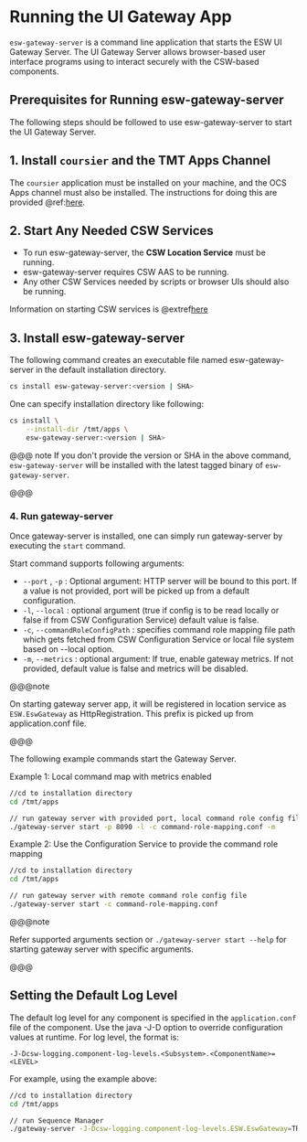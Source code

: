 # Running the UI Gateway App

`esw-gateway-server` is a command line application that starts the ESW UI Gateway Server. The UI Gateway Server
allows browser-based user interface programs using to interact securely with the CSW-based components.

## Prerequisites for Running esw-gateway-server

The following steps should be followed to use esw-gateway-server to start the UI Gateway Server.

## 1. Install `coursier` and the TMT Apps Channel

The `coursier` application must be installed on your machine, and the OCS Apps channel must also be installed.
The instructions for doing this are provided @ref:[here](../technical/apps/getting-apps.md).

## 2. Start Any Needed CSW Services

* To run esw-gateway-server, the **CSW Location Service** must be running.
* esw-gateway-server requires CSW AAS to be running.
* Any other CSW Services needed by scripts or browser UIs should also be running.

Information on starting CSW services is @extref[here](csw:commons/apps)

## 3. Install esw-gateway-server

The following command creates an executable file named esw-gateway-server in the default installation directory.

```bash
cs install esw-gateway-server:<version | SHA>
```

One can specify installation directory like following:

```bash
cs install \
    --install-dir /tmt/apps \
    esw-gateway-server:<version | SHA>
```

@@@ note
If you don't provide the version or SHA in the above command, `esw-gateway-server` will be installed with the latest tagged binary of `esw-gateway-server`.

@@@

### 4. Run gateway-server

Once gateway-server is installed, one can simply run gateway-server by executing the `start` command.

Start command supports following arguments:

 * `--port` , `-p` : Optional argument: HTTP server will be bound to this port. If a value is not provided, port will be picked up from a default configuration.
 * `-l`, `--local` : optional argument (true if config is to be read locally or false if from CSW Configuration Service) default value is false.
 * `-c`, `--commandRoleConfigPath` : specifies command role mapping file path which gets fetched from CSW Configuration Service or local file system based on --local option.
 * `-m`, `--metrics` : optional argument: If true, enable gateway metrics. If not provided, default value is false and metrics will be disabled.

@@@note

On starting gateway server app, it will be registered in location service as `ESW.EswGateway` as HttpRegistration. This prefix is picked up
from application.conf file.

@@@

The following example commands start the Gateway Server.

Example 1: Local command map with metrics enabled
```bash
//cd to installation directory
cd /tmt/apps

// run gateway server with provided port, local command role config file and with metrics enabled
./gateway-server start -p 8090 -l -c command-role-mapping.conf -m
```

Example 2: Use the Configuration Service to provide the command role mapping
```bash
//cd to installation directory
cd /tmt/apps

// run gateway server with remote command role config file
./gateway-server start -c command-role-mapping.conf
```

@@@note

Refer supported arguments section or `./gateway-server start --help` for starting gateway server with specific arguments.

@@@

## Setting the Default Log Level

The default log level for any component is specified in the `application.conf` file of the component.
Use the java -J-D option to override configuration values at runtime.  For log level, the format is:

```
-J-Dcsw-logging.component-log-levels.<Subsystem>.<ComponentName>=<LEVEL>
```

For example, using the example above:

```bash
//cd to installation directory
cd /tmt/apps

// run Sequence Manager
./gateway-server -J-Dcsw-logging.component-log-levels.ESW.EswGateway=TRACE start -p 8090 -l -c command-role-mapping.conf
```
